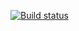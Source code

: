 [![Build status](https://ci.appveyor.com/api/projects/status/oif3192mii9s4o46?svg=true)](https://ci.appveyor.com/project/AsotikovAnton/ajs-homework-8-1)